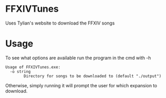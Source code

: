 # FFXIVTunes
Uses Tylian's website to download the FFXIV songs

# Usage
To see what options are available run the program in the cmd with -h
```
Usage of FFXIVTunes.exe:
  -o string
        Directory for songs to be downloaded to (default "./output")
```

Otherwise, simply running it will prompt the user for which expansion to download.
